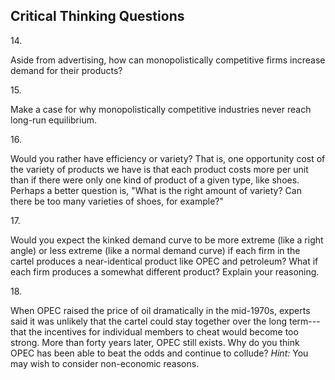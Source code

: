 ## Critical Thinking Questions

14\.

Aside from advertising, how can monopolistically competitive firms
increase demand for their products?

15\.

Make a case for why monopolistically competitive industries never reach
long-run equilibrium.

16\.

Would you rather have efficiency or variety? That is, one opportunity
cost of the variety of products we have is that each product costs more
per unit than if there were only one kind of product of a given type,
like shoes. Perhaps a better question is, "What is the right amount of
variety? Can there be too many varieties of shoes, for example?"

17\.

Would you expect the kinked demand curve to be more extreme (like a
right angle) or less extreme (like a normal demand curve) if each firm
in the cartel produces a near-identical product like OPEC and petroleum?
What if each firm produces a somewhat different product? Explain your
reasoning.

18\.

When OPEC raised the price of oil dramatically in the mid-1970s, experts
said it was unlikely that the cartel could stay together over the long
term---that the incentives for individual members to cheat would become
too strong. More than forty years later, OPEC still exists. Why do you
think OPEC has been able to beat the odds and continue to collude?
*Hint:* You may wish to consider non-economic reasons.
